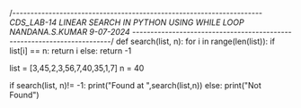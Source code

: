/*---------------------------------------------------------------------
CDS_LAB-14
LINEAR SEARCH IN PYTHON USING WHILE LOOP 
NANDANA.S.KUMAR
9-07-2024
------------------------------------------------------------------------*/
def search(list, n):
    for i in range(len(list)):
        if list[i] == n:
            return i
    else:
        return -1


list = [3,45,2,3,56,7,40,35,1,7]
n = 40

if search(list, n)!= -1:
    print("Found at ",search(list,n))
else:
    print("Not Found")
